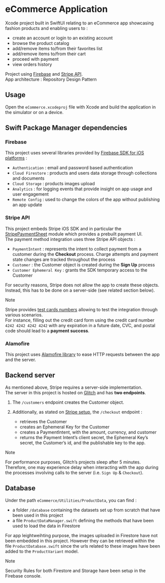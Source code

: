 # eCommerce Application

Xcode project built in SwiftUI relating to an eCommerce app showcasing fashion products and enabling users to :
- create an account or login to an existing account
- browse the product catalog
- add/remove items to/from their favorites list
- add/remove items to/from their cart
- proceed with payment
- view orders history

Project using [Firebase](https://firebase.google.com/) and [Stripe API](https://stripe.com/).  
App architecture : Repository Design Pattern

## Usage

Open the `eCommerce.xcodeproj` file with Xcode and build the application in the simulator or on a device.

## Swift Package Manager dependencies

### Firebase

This project uses several libraries provided by [Firebase SDK for iOS platforms](https://firebase.google.com/docs/reference/swift/modules) :
- `Authentication` : email and password based authentication
- `Cloud Firestore` : products and users data storage through collections and documents
- `Cloud Storage` : products images upload
- `Analytics` : for logging events that provide insight on app usage and user engagement
- `Remote Config` : used to change the colors of the app without publishing an app update

### Stripe API

This project embeds Stripe iOS SDK and in particular the [StripePaymentSheet](https://stripe.dev/stripe-ios/stripepaymentsheet/documentation/stripepaymentsheet/) module which provides a prebuilt payment UI.  
The payment method integration uses three Stripe API objects :
- `PaymentIntent` : represents the intent to collect payment from a customer during the **Checkout** process. Charge attempts and payment state changes are tracked throughout the process
- `Customer` : the Customer object is created during the **Sign Up** process
- `Customer Ephemeral Key` : grants the SDK temporary access to the Customer

For security reasons, Stripe does not allow the app to create these objects. Instead, this has to be done on a server-side (see related section below).

> [!NOTE]
> Stripe provides [test cards numbers](https://stripe.com/docs/payments/accept-a-payment?platform=ios&ui=payment-sheet&uikit-swiftui=swiftui#ios-test-the-integration) allowing to test the integration through various scenarios.  
> For instance, filling out the credit card form using the credit card number `4242 4242 4242 4242` with any expiration in a future date, CVC, and postal code should lead to a **payment success**.

### Alamofire
This project uses [Alamofire library](https://github.com/Alamofire/Alamofire) to ease HTTP requests between the app and the server.

## Backend server

As mentioned above, Stripe requires a server-side implementation.  
The server in this project is hosted on [Glitch](https://glitch.com/edit/#!/sphenoid-funny-echo) and has **two endpoints**.

1. The `/customers` endpoint creates the Customer object.

2. Additionally, as stated on [Stripe setup](https://stripe.com/docs/payments/accept-a-payment?platform=ios&ui=payment-sheet#add-server-endpoint), the `/checkout` endpoint :
   - retrieves the Customer
   - creates an Ephemeral Key for the Customer
   - creates a PaymentIntent, with the amount, currency, and customer
   - returns the Payment Intent’s client secret, the Ephemeral Key’s secret, the Customer’s id, and the publishable key to the app.

> [!NOTE]
> For performance purposes, Glitch’s projects sleep after 5 minutes. Therefore, one may experience delay when interacting with the app during the processes involving calls to the server (i.e. `Sign Up` & `Checkout`).

## Database

Under the path `eCommerce/Utilities/ProductData`, you can find :
- a folder `/database` containing the datasets set up from scratch that have been used in this project   
- a file `ProductDataManager.swift` defining the methods that have been used to load the data in Firestore

For app leightweihting purpose, the images uploaded in Firestore have not been embedded in this project. However they can be retrieved within the file `ProductDatabase.swift` since the urls related to these images have been added to the `ProductVariant` model.

> [!NOTE]
> Security Rules for both Firestore and Storage have been setup in the Firebase console.
